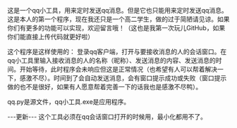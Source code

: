 这是一个qq小工具，用来定时发送qq消息。但是它也只能用来定时发送qq消息。这是本人的第一个程序，现在我还只是一个高二学生，做的过于简陋请见谅。如果你们有更多的功能可以实现，欢迎留言哦！（这也是我第一次玩儿GitHub，如果你们能直接上传代码就更好啦）

这个程序是这样使用的：
登录qq客户端，打开与要接收消息的人的会话窗口。在qq小工具里输入接收消息的人的名称（昵称）、发送消息的内容、发送消息的时间。开始等待，此时程序会未响应但这是正常情况（也希望有人可以帮着解决一下，感激不尽）。时间到了会自动发送消息，会有窗口提示成功或失败（窗口提示做的也不是很好，如果有人愿意帮着完善一下的话我也是感激不尽鸭）。

qq.py是源文件，qq小工具.exe是应用程序。

---更新---
这个工具必须在qq会话窗口打开的时候用，最小化都用不了。
